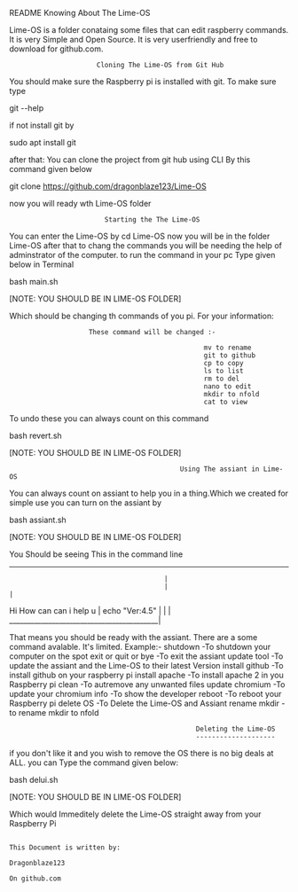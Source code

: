 README
                            Knowing About The Lime-OS
             
 Lime-OS is a folder conataing some files that can edit raspberry commands.
 It is very Simple and Open Source.  It is very userfriendly and free to 
 download for github.com. 
      
                
                
                          Cloning The Lime-OS from Git Hub
 
 You should make sure the Raspberry pi is installed with git. To make sure type
 
 git --help
 
 if not install git by
 
 sudo apt install git
 
 after that:
 You can clone the project from git hub using CLI By this command given below
 
 git clone https://github.com/dragonblaze123/Lime-OS
 
 now you will ready wth Lime-OS folder
 
                            Starting the The Lime-OS  
                            
 You can enter the Lime-OS by 
 cd Lime-OS
 now you will be in the folder Lime-OS after that to chang the commands you
 will be needing the help of adminstrator of the computer. to run the command
 in your pc Type given below in Terminal
 
 bash main.sh 
 
 [NOTE: YOU SHOULD BE IN LIME-OS FOLDER]
 
 Which should be changing th commands of you  pi.
 For your information:
                       
                        These command will be changed :-
                        
                                                     mv to rename
                                                     git to github
                                                     cp to copy
                                                     ls to list
                                                     rm to del
                                                     nano to edit
                                                     mkdir to nfold
                                                     cat to view
                                                                                       
To undo these you can always count on this command

bash revert.sh

 [NOTE: YOU SHOULD BE IN LIME-OS FOLDER]
 
                                               Using The assiant in Lime-OS
                                               
You can always count on assiant to help you in a thing.Which we created for simple use
you can turn on the assiant by

bash assiant.sh

  [NOTE: YOU SHOULD BE IN LIME-OS FOLDER]
  
  You Should be seeing This in the command line
 ________________________________________
                                           |                             
                                           |                                         |                                                                     
 Hi How can can i help u                   |
echo "Ver:4.5"                             |
<Waiting for response>                     |
                                           |
 __________________________________________|       
  
  That means you should be ready with the assiant.
  There are a some command avalable. It's limited.
  Example:-
  shutdown                              -To shutdown your computer on the spot
  exit or quit or bye                   -To exit the  assiant
  update tool                           -To update the assiant and the Lime-OS to their latest Version
  install github                        -To install github on your raspberry pi
  install apache                        -To install apache 2 in you Raspberry pi
  clean                                 -To autremove any unwanted files 
  update chromium                       -To update your chromium
  info                                  -To show the developer
  reboot                                -To reboot your Raspberry pi
  delete OS                             -To Delete the Lime-OS and Assiant
  rename mkdir                          -to rename mkdir to nfold 

                                                   Deleting the Lime-OS
                                                   --------------------
if you don't like it and you wish to remove the OS there is no big deals at ALL.
you can Type the command given below:

bash delui.sh

[NOTE: YOU SHOULD BE IN LIME-OS FOLDER]

Which would Immeditely delete the Lime-OS straight away from your Raspberry Pi


                                                                                                This Document is written by:
                                                                                                              Dragonblaze123
                                                                                                      On github.com




  
                    
 
  

 
 
                
                
                
                
                
                
                
                
                
                
                
              
